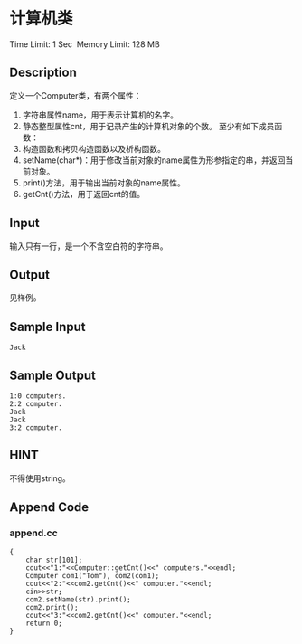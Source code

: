 # 计算机类
Time Limit: 1 Sec  Memory Limit: 128 MB


## Description
定义一个Computer类，有两个属性：
1. 字符串属性name，用于表示计算机的名字。
2. 静态整型属性cnt，用于记录产生的计算机对象的个数。
至少有如下成员函数：
1. 构造函数和拷贝构造函数以及析构函数。
2. setName(char*)：用于修改当前对象的name属性为形参指定的串，并返回当前对象。
3. print()方法，用于输出当前对象的name属性。
4. getCnt()方法，用于返回cnt的值。

## Input
输入只有一行，是一个不含空白符的字符串。

## Output
见样例。

## Sample Input
```
Jack

```
## Sample Output
```
1:0 computers.
2:2 computer.
Jack
Jack
3:2 computer.

```

## HINT
不得使用string。

## Append Code
### append.cc
```cppint main()
{
    char str[101];
    cout<<"1:"<<Computer::getCnt()<<" computers."<<endl;
    Computer com1("Tom"), com2(com1);
    cout<<"2:"<<com2.getCnt()<<" computer."<<endl;
    cin>>str;
    com2.setName(str).print();
    com2.print();
    cout<<"3:"<<com2.getCnt()<<" computer."<<endl;
    return 0;
}
```
